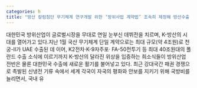 ```yaml
---
categories: h
title: "방산 칼럼첨단 무기체계 연구개발 위한 ‘방위사업 계약법’ 조속히 제정해 방산수출 지원해야"
---
```

대한민국 방위산업이 글로벌시장을 무대로 연일 눈부신 데뷔전을 치르며, K-방산의 시대를 열어가고 있다.지난 1월 국산 무기체계 단일 계약으로는 최대 규모(약 4조원)로 천궁-Ⅱ가 UAE 수출된 데 이어, K2전차·K-9자주포· FA-50전투기 등 최대 40조원대의 폴란드 수출 소식에 이르기까지 K-방산의 달라진 위상을 입증하는 희소식들이 방위산업 전반은 물론 대한민국 수출에 새로운 활기를 불어넣고 있다. 최근 강대국간 패권 경쟁으로 촉발된 신냉전 기류 속에서 세계 각국이 자국의 평화와 안보를 지키기 위해 국방비를 늘리면서, 국내 유